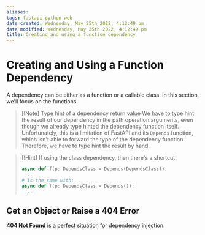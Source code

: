 ```yaml
---
aliases: 
tags: fastapi python web 
date created: Wednesday, May 25th 2022, 4:12:49 pm
date modified: Wednesday, May 25th 2022, 4:12:49 pm
title: Creating and using a function dependency
---
```


# Creating and Using a Function Dependency

A dependency can be either as a function or a callable class. In this section, we'll focus on the functions.

> [!Note] Type hint of a dependency return value
> We have to type hint the result of our dependency in the path operation arguments, even though we already type hinted the dependency function itself. Unfortunately, this is a limitation of FastAPI and its `Depends` function, which isn't able to forward the type of the dependency function. Therefore, we have to type hint the result by hand.

> [!Hint]
> If using the class dependency, then there's a shortcut.
> ```python
> async def f(p: DependsClass = Depends(DependsClass)):
> 	...
> # is the same with:
> async def f(p: DependsClass = Depends()):
> 	...
>```


## Get an Object or Raise a 404 Error

**404 Not Found** is a perfect situation for dependency injection.